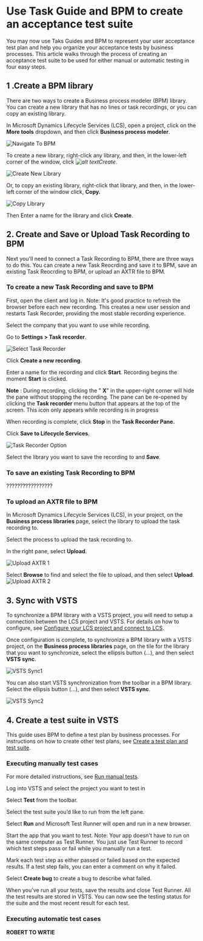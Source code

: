 # Use Task Guide and BPM to create an acceptance test suite

You may now use Taks Guides and BPM to represent your user acceptance test plan and help you organize your acceptance tests by business processes. This article walks through the process of creating an acceptance test suite to be used for either manual or automatic testing in four easy steps.

## 1 .Create a BPM library

There are two ways to create a Business process modeler (BPM) library. You can create a new library that has no lines or task recordings, or you can copy an existing library.

In Microsoft Dynamics Lifecycle Services (LCS), open a project, click on the **More tools** dropdown, and then click **Business process modeler**.

![Navigate To BPM](LINK "Navigate To BPM")

To create a new library, right-click any library, and then, in the lower-left corner of the window, click *![alt text]("")*Create**.

![Create New Library](LINK "Create New Library")

Or, to copy an existing library, right-click that library, and then, in the lower-left corner of the window click, **Copy.**

![Copy Library](LINK "Copy Library")

Then Enter a name for the library and click **Create**.

## 2. Create and Save or Upload Task Recording to BPM

Next you'll need to connect a Task Recording to BPM, there are three ways to do this. You can create a new Task Reocrding and save it to BPM, save an existing Task Reocrding to BPM, or upload an AXTR file to BPM.

### To create a new Task Recording and save to BPM 
First, open the client and log in. Note: It&#39;s good practice to refresh the browser before each new recording. This creates a new user session and restarts Task Recorder, providing the most stable recording experience.

Select the company that you want to use while recording.

Go to **Settings &gt; Task recorder**.

![Select Task Recorder](LINK "Select Task Recorder")

Click **Create a new recording**.

Enter a name for the recording and click **Start**. Recording begins the moment **Start** is clicked.

**Note** : During recording, clicking the &quot; **X**&quot; in the upper-right corner will hide the pane without stopping the recording. The pane can be re-opened by clicking the **Task recorder** menu button that appears at the top of the screen. This icon only appears while recording is in progress

When recording is complete, click **Stop** in the **Task Recorder Pane.**

Click **Save to Lifecycle Services**.

![Task Recorder Option](LINK "Task Recorder Options")

Select the library you want to save the recording to and **Save**.

### To save an existing Task Recording to BPM
?????????????????



### To upload an AXTR file to BPM 

In Microsoft Dynamics Lifecycle Services (LCS), in your project, on the **Business process libraries** page, select the library to upload the task recording to.

Select the process to upload the task recording to.

In the right pane, select **Upload**. 

![Upload AXTR 1](LINK "Upload AXTR 1")

Select **Browse** to find and select the file to upload, and then select **Upload**.
![Upload AXTR 2](LINK "Upload AXTR 2")


## 3. Sync with VSTS   

To synchronize a BPM library with a VSTS project, you will need to setup a connection between the LCS project and VSTS. For details on how to configure, see [Configure your LCS project and connect to LCS](https://docs.microsoft.com/en-us/dynamics365/unified-operations/dev-itpro/lifecycle-services/synchronize-bpm-vsts#configure-your-lcs-project-to-connect-to-vsts). 

Once configuration is complete, to synchronize a BPM library with a VSTS project, on the **Business process libraries** page, on the tile for the library that you want to synchronize, select the ellipsis button (…), and then select **VSTS sync**.

![VSTS Sync1](LINK "VSTS Sync1")

You can also start VSTS synchronization from the toolbar in a BPM library. Select the ellipsis button (…), and then select **VSTS sync**.

![VSTS Sync2](LINK "VSTS Sync2")


## 4. Create a test suite in VSTS

This guide uses BPM to define a test plan by business processes. For instructions on how to create other test plans, see [Create a test plan and test suite](https://docs.microsoft.com/en-us/vsts/manual-test/getting-started/create-a-test-plan).
 

### Executing manually test cases

For more detailed instructions, see [Run manual tests](https://docs.microsoft.com/en-us/vsts/manual-test/getting-started/run-manual-tests).

Log into VSTS and select the project you want to test in

Select **Test** from the toolbar.

Select the test suite you’d like to run from the left pane.

Select **Run** and Microsoft Test Runner will open and run in a new browser. 

Start the app that you want to test. Note: Your app doesn't have to run on the same computer as Test Runner. You just use Test Runner to record which test steps pass or fail while you manually run a test.

Mark each test step as either passed or failed based on the expected results. If a test step fails, you can enter a comment on why it failed.

Select **Create bug** to create a bug to describe what failed.

When you've run all your tests, save the results and close Test Runner. All the test results are stored in VSTS.
You can now see the testing status for the suite and the most recent result for each test. 


### Executing automatic test cases

**ROBERT TO WRTIE**
